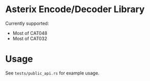 # Asterix Encode/Decoder Library

Currently supported:
- Most of CAT048
- Most of CAT032

# Usage

See `tests/public_api.rs` for example usage.
